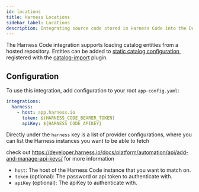 ```yaml
---
id: locations
title: Harness Locations
sidebar_label: Locations
description: Integrating source code stored in Harness Code into the Devtools catalog
---
```


The Harness Code integration supports loading catalog entities from a hosted repository. Entities can be added to
[static catalog configuration](../../features/software-catalog/configuration.md),
registered with the
[catalog-import](https://github.com/khulnasoft/devtools/tree/master/plugins/catalog-import)
plugin.

## Configuration

To use this integration, add configuration to your root `app-config.yaml`:

```yaml
integrations:
  harness:
    - host: app.harness.io
      token: ${HARNESS_CODE_BEARER_TOKEN}
      apiKey: ${HARNESS_CODE_APIKEY}
```

Directly under the `harness` key is a list of provider configurations, where you
can list the Harness instances you want to be able to fetch

check out https://developer.harness.io/docs/platform/automation/api/add-and-manage-api-keys/ for more information

- `host`: The host of the Harness Code instance that you want to match on.
- `token` (optional): The password or api token to authenticate with.
- `apiKey` (optional): The apiKey to authenticate with.
